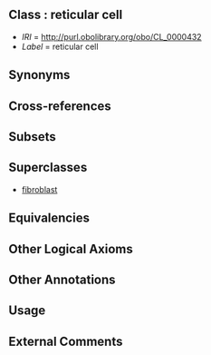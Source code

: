 
## Class : reticular cell

 * *IRI* = http://purl.obolibrary.org/obo/CL_0000432
 * *Label* = reticular cell

## Synonyms


## Cross-references


## Subsets


## Superclasses

 * [fibroblast](../../CL/57/CL_0000057.md)

## Equivalencies


## Other Logical Axioms


## Other Annotations


## Usage


## External Comments

